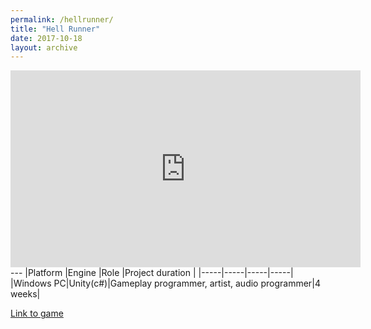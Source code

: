 ```yaml
---
permalink: /hellrunner/
title: "Hell Runner"
date: 2017-10-18
layout: archive
---
```

<iframe width="560" height="315" src="https://www.youtube.com/embed/g6FlWQevKww" frameborder="0" gesture="media" allow="encrypted-media" allowfullscreen></iframe>
---
|Platform  |Engine  |Role   |Project duration   |
|-----|-----|-----|-----|
|Windows PC|Unity(c#)|Gameplay programmer, artist, audio programmer|4 weeks|

[Link to game](https://jjrwalker.github.io/hellrunnergame/)
